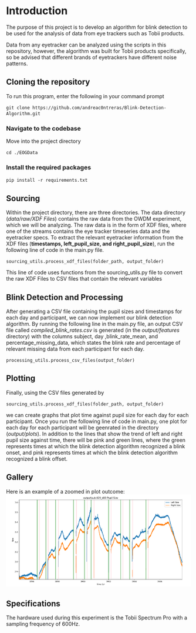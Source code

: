 # Introduction
The purpose of this project is to develop an algorithm for blink detection to be used for the analysis of 
data from eye trackers such as Tobii products.

Data from any eyetracker can be analyzed using the scripts in this repository, however, the algorithm was built 
for Tobii products specifically, so be advised that different brands of eyetrackers have different noise
patterns. 

## Cloning the repository
To run this program, enter the following in your command prompt
```commandline
git clone https://github.com/andreac0ntreras/Blink-Detection-Algorithm.git
```

### Navigate to the codebase
Move into the project directory
```commandline
cd ./EOGData
```

### Install the required packages
```commandline
pip install -r requirements.txt
```

## Sourcing
Within the project directory, there are three directories. The data directory (_data/raw/XDF Files_) contains the raw data from the
OWDM experiment, which we will be analyzing. The raw data is in the form of XDF files, where one of the streams 
contains the eye tracker timeseries data and the eyetracker specs. To extract the relevant eyetracker information from the XDF files
(**timestamps, left_pupil_size, and right_pupil_size**), run the following line of code in the main.py file.
```commandline
sourcing_utils.process_xdf_files(folder_path, output_folder)
```

This line of code uses functions from the sourcing_utils.py file to convert the raw XDF Files to CSV files 
that contain the relevant variables

## Blink Detection and Processing
After generating a CSV file containing the pupil sizes and timestamps for each day and participant, 
we can now implement our blink detection algorithm. By running the following line in the main.py file,
an output CSV file called _compiled_blink_rates.csv_ is generated (in the _output/features_ directory) with the columns 
subject, day ,blink_rate_mean, and percentage_missing_data, which states the blink rate and percentage of relevant missing data from 
each participant for each day. 

```commandline
processing_utils.process_csv_files(output_folder)
```

## Plotting
Finally, using the CSV files generated by 
```doctest
sourcing_utils.process_xdf_files(folder_path, output_folder)
```

we can create graphs that plot time against pupil size for each day for each participant. 
Once you run the following line of code in main.py, one plot for each day for each participant will be geenrated in
the directory (_output/plots_). In addition to the lines that show the trend of left and right pupil size 
against time, there will be pink and green lines, where the green represents times at which the blink detection algorithm recognized 
a blink onset, and pink represents times at which the blink detection algorithm recognized a blink offset.

## Gallery
Here is an example of a zoomed in plot outcome:
![img.png](img.png)

## Specifications
The hardware used during this experiment is the Tobii Spectrum Pro with a sampling frequency of 600Hz.

